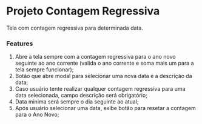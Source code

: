 # Projeto Contagem Regressiva
Tela com contagem regressiva para determinada data.

### Features
1. Abre a tela sempre com a contagem regressiva para o ano novo seguinte ao ano corrente (valida o ano corrente e soma mais um para a tela sempre funcionar);
2. Botão que abre modal para selecionar uma nova data e a descrição da data;
3. Caso usuário tente realizar qualquer contagem regressiva para uma data selecionada, campo descrição será obrigatório;
4. Data minima será sempre o dia seguinte ao atual;
5. Após usuário selecionar uma data, exibe botão para resetar a contagem para o Ano Novo;
